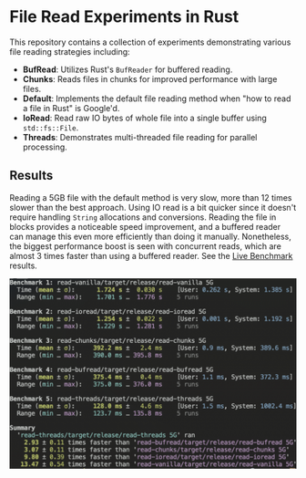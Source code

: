 # File Read Experiments in Rust

This repository contains a collection of experiments demonstrating various file reading strategies including:

- **BufRead**: Utilizes Rust's `BufReader` for buffered reading.
- **Chunks**: Reads files in chunks for improved performance with large files.
- **Default**: Implements the default file reading method when "how to read a file in Rust" is Google'd.
- **IoRead**: Read raw IO bytes of whole file into a single buffer using `std::fs::File`.
- **Threads**: Demonstrates multi-threaded file reading for parallel processing.

## Results

Reading a 5GB file with the default method is very slow, more than 12 times slower than the best approach. Using IO read is a bit quicker since it doesn't require handling `String` allocations and conversions. Reading the file in blocks provides a noticeable speed improvement, and a buffered reader can manage this even more efficiently than doing it manually. Nonetheless, the biggest performance boost is seen with concurrent reads, which are almost 3 times faster than using a buffered reader. See the [Live Benchmark](https://github.com/manuelinfosec/file-readers-rs/actions) results.

![Benchmark Screenshot](/assets/image.png)
